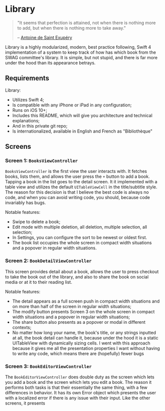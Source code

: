 Library
=======

> "It seems that perfection is attained, not when there is nothing more to add, but when there is nothing more to take away."
>
> – [Antoine de Saint Exupéry](https://en.wikiquote.org/wiki/Antoine_de_Saint_Exupéry)

Library is a highly modularized, modern, best practice following, Swift 4 implementation of a system to keep track of how has which book from the SWAG committee's library. It is simple, but not stupid, and there is far more under the hood than its appearance betrays.

Requirements
------------

Library:

- Utilizes Swift 4;
- Is compatible with any iPhone or iPad in any configuration;
- Runs on iOS 10+;
- Includes this README, which will give you architecture and technical explanations;
- And in this private git repo;
- Is internationalized, available in English and French as "Bibliothèque"

Screens
-------

### Screen 1: `BooksViewController`

`BooksViewController` is the first view the user interacts with. It fetches books, lists them, and allows the user press the `+` button to add a book. Tapping a book in the list goes to the detail screen. It it implemented with a table view and utilizes the default `UITableViewCell` in the title/subtitle style. The reason for this decision is that I believe the best code is always no code, and when you can avoid writing code, you should, because code invariably has bugs.

Notable features:

- Swipe to delete a book;
- Edit mode with multiple deletion, all deletion, multiple selection, all selection;
- In Settings, you can configure the sort to be newest or oldest first.
- The book list occupies the whole screen in compact width situations and a popover in regular width situations.

### Screen 2: `BookDetailViewController`

This screen provides detail about a book, allows the user to press checkout to take the book out of the library, and also to share the book on social media or at it to their reading list.

Notable features:

- The detail appears as a full screen push in compact width situations and on more than half of the screen in regular width situations;
- The modify button presents Screen 3 on the whole screen in compact width situations and a popover in regular width situations;
- The share button also presents as a popover or modal in different contexts;
- No matter how long your name, the book's title, or any strings inputted at all, the book detail can handle it, because under the hood it is a static UITableView with dynamically sizing cells. I went with this approach because it gives me all the presentation properties I want without having to write any code, which means there are (hopefully) fewer bugs

### Screen 3: `BookEditorViewController`

The `BookEditorViewController` does double duty as the screen which lets you add a book and the screen which lets you edit a book. The reason it performs both tasks is that their essentially the same thing, with a few differences in behavior. It has its own Error object which presents the user with a localized error if there is any issue with their input. Like the other screens, it presents